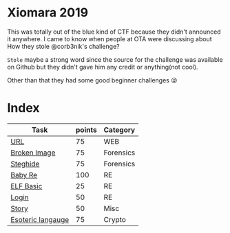 # Xiomara 2019

This was totally out of the blue kind of CTF because they didn't announced it anywhere. I came to know when people at OTA were discussing about How they stole @corb3nik's challenge?

`Stole` maybe a strong word since the source for the challenge was available on Github but they didn't gave him any credit or anything(not cool).

Other than that they had some good beginner challenges :stuck_out_tongue_winking_eye:

# Index

| Task                   | points |Category|
|------------------------|--------|--------|
|[URL](Web/)                |75|WEB|
|[Broken Image](Forensics/Broken_image/)|75|Forensics|
|[Steghide](Forensics/Steghide/)|75|Forensics|
|[Baby Re](Reversing/Baby_Re/)|100|RE|
|[ELF Basic](Reversing/Elf_basic/)|25|RE|
|[Login](Reversing/Login/)|50|RE|
|[Story](Misc/)|50|Misc|
|[Esoteric langauge](Crypto/)|75|Crypto|

